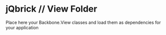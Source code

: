 jQbrick // View Folder
======================

Place here your Backbone.View classes and load them as dependencies for your application